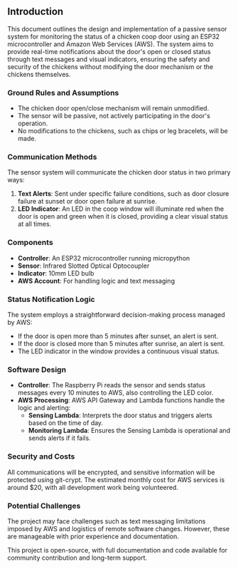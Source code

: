 ## Introduction

This document outlines the design and implementation of a passive sensor system for monitoring the status of a chicken coop door using an ESP32 microcontroller and Amazon Web Services (AWS). The system aims to provide real-time notifications about the door's open or closed status through text messages and visual indicators, ensuring the safety and security of the chickens without modifying the door mechanism or the chickens themselves.

### Ground Rules and Assumptions
- The chicken door open/close mechanism will remain unmodified.
- The sensor will be passive, not actively participating in the door's operation.
- No modifications to the chickens, such as chips or leg bracelets, will be made.

### Communication Methods
The sensor system will communicate the chicken door status in two primary ways:
1. **Text Alerts**: Sent under specific failure conditions, such as door closure failure at sunset or door open failure at sunrise.
2. **LED Indicator**: An LED in the coop window will illuminate red when the door is open and green when it is closed, providing a clear visual status at all times.

### Components
- **Controller**: An ESP32 microcontroller running micropython
- **Sensor**: Infrared Slotted Optical Optocoupler
- **Indicator**: 10mm LED bulb
- **AWS Account**: For handling logic and text messaging

### Status Notification Logic
The system employs a straightforward decision-making process managed by AWS:
- If the door is open more than 5 minutes after sunset, an alert is sent.
- If the door is closed more than 5 minutes after sunrise, an alert is sent.
- The LED indicator in the window provides a continuous visual status.

### Software Design
- **Controller**: The Raspberry Pi reads the sensor and sends status messages every 10 minutes to AWS, also controlling the LED color.
- **AWS Processing**: AWS API Gateway and Lambda functions handle the logic and alerting:
  - **Sensing Lambda**: Interprets the door status and triggers alerts based on the time of day.
  - **Monitoring Lambda**: Ensures the Sensing Lambda is operational and sends alerts if it fails.

### Security and Costs
All communications will be encrypted, and sensitive information will be protected using git-crypt. The estimated monthly cost for AWS services is around $20, with all development work being volunteered.

### Potential Challenges
The project may face challenges such as text messaging limitations imposed by AWS and logistics of remote software changes. However, these are manageable with prior experience and documentation.

This project is open-source, with full documentation and code available for community contribution and long-term support.

